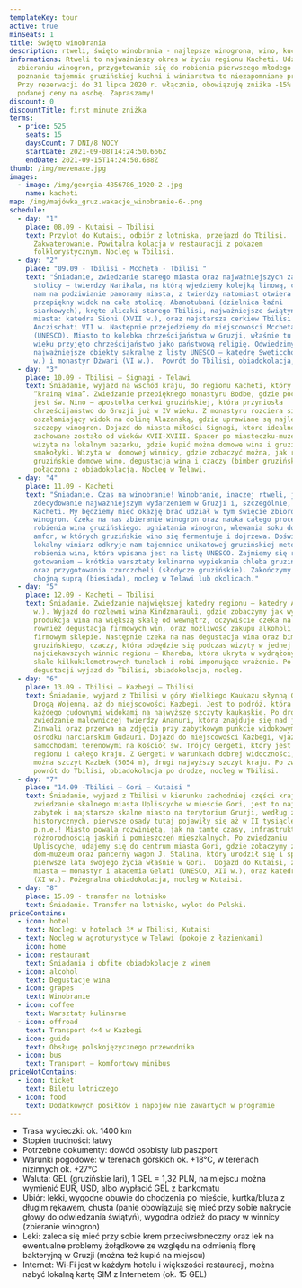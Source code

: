 ```yaml
---
templateKey: tour
active: true
minSeats: 1
title: Święto winobrania
description: rtweli, święto winobrania - najlepsze winogrona, wino, kuchnia
informations: Rtweli to najważnieszy okres w życiu regionu Kacheti. Udział w
  zbieraniu winogron, przygotowanie się do robienia pierwszego młodego wina,
  poznanie tajemnic gruzińskiej kuchni i winiarstwa to niezapomniane przeżycia.
  Przy rezerwacji do 31 lipca 2020 r. włącznie, obowiązuję zniżka -15% od
  podanej ceny na osobę. Zapraszamy!
discount: 0
discountTitle: first minute zniżka
terms:
  - price: 525
    seats: 15
    daysCount: 7 DNI/8 NOCY
    startDate: 2021-09-08T14:24:50.666Z
    endDate: 2021-09-15T14:24:50.688Z
thumb: /img/mevenaxe.jpg
images:
  - image: /img/georgia-4856786_1920-2-.jpg
    name: kacheti
map: /img/majówka_gruz.wakacje_winobranie-6-.png
schedule:
  - day: "1"
    place: 08.09 - Kutaisi – Tbilisi
    text: Przylot do Kutaisi, odbiór z lotniska, przejazd do Tbilisi.
      Zakwaterowanie. Powitalna kolacja w restauracji z pokazem
      folklorystycznym. Nocleg w Tbilisi.
  - day: "2"
    place: "09.09 - Tbilisi - Mccheta - Tbilisi "
    text: "Śniadanie, zwiedzanie starego miasta oraz najważniejszych zabytków
      stolicy – twierdzy Narikala, na którą wjedziemy kolejką linową, co pozwoli
      nam na podziwianie panoramy miasta, z twierdzy natomiast otwiera się
      przepiękny widok na całą stolicę; Abanotubani (dzielnica łaźni
      siarkowych), kręte uliczki starego Tbilisi, najważniejsze świątynie
      miasta: katedra Sioni (XVII w.), oraz najstarsza cerkiew Tbilisi –
      Anczischati VII w. Następnie przejedziemy do miejscowości Mccheta
      (UNESCO). Miasto to kolebka chrześcijaństwa w Gruzji, właśnie tu w IV
      wieku przyjęto chrześcijaństwo jako państwową religię. Odwiedzimy
      najważniejsze obiekty sakralne z listy UNESCO – katedrę Sweticchoweli (XI
      w.) i monastyr Dżwari (VI w.).  Powrót do Tbilisi, obiadokolacja, nocleg."
  - day: "3"
    place: 10.09 - Tbilisi – Signagi - Telawi
    text: Śniadanie, wyjazd na wschód kraju, do regionu Kacheti, który zwany jest
      “krainą wina”. Zwiedzanie przepięknego monastyru Bodbe, gdzie pochowana
      jest św. Nino – apostolka cerkwi gruzińskiej, która przyniosła
      chrześcijaństwo do Gruzji już w IV wieku. Z monastyru rozciera się
      oszałamiający widok na dolinę Alazanską, gdzie uprawiane są najlepsze
      szczepy winogron. Dojazd do miasta miłości Signagi, które idealne
      zachowane zostało od wieków XVII-XVIII. Spacer po miasteczku-muzeum,
      wizyta na lokalnym bazarku, gdzie kupić można domowe wina i gruzińskie
      smakołyki. Wizyta w  domowej winnicy, gdzie zobaczyć można, jak robi się
      gruzińskie domowe wino, degustacja wina i czaczy (bimber gruziński)
      połączona z obiadokolacją. Nocleg w Telawi.
  - day: "4"
    place: 11.09 - Kacheti
    text: "Śniadanie. Czas na winobranie! Winobranie, inaczej rtweli, jest
      zdecydowanie najważniejszym wydarzeniem w Gruzji i, szczególnie, w
      Kacheti. My będziemy mieć okazję brać udział w tym święcie zbiorów
      winogron. Czeka na nas zbieranie winogron oraz nauka całego procesu
      robienia wina gruzińskiego: ugniatania winogron, wlewania soku do kwewri,
      amfor, w których gruzińskie wino się fermentuje i dojrzewa. Doświadczony
      lokalny winiarz odkryje nam tajemnice unikatowej gruzińskiej metody
      robienia wina, która wpisana jest na listę UNESCO. Zajmiemy się również
      gotowaniem – krótkie warsztaty kulinarne wypiekania chleba gruzińskiego
      oraz przygotowania czurczcheli (słodycze gruzińskie). Zakończymy wszystko
      chojną suprą (biesiada), nocleg w Telawi lub okolicach."
  - day: "5"
    place: 12.09 - Kacheti – Tbilisi
    text: Śniadanie. Zwiedzanie największej katedry regionu – katedry Alawerdi (XII
      w.). Wyjazd do rozlewni wina Kindzmarauli, gdzie zobaczymy jak wygląda
      produkcja wina na większą skalę od wewnątrz, oczywiście czeka na nas
      również degustacja firmowych win, oraz możliwość zakupu alkoholi w
      firmowym sklepie. Następnie czeka na nas degustacja wina oraz bimbru
      gruzińskiego, czaczy, która odbędzie się podczas wizyty w jednej z
      najciekawszych winnic regionu – Khareba, która ukryta w wydrążonych w
      skale kilkukilometrowych tunelach i robi imponujące wrażenie. Po
      degustacji wyjazd do Tbilisi, obiadokolacja, nocleg.
  - day: "6"
    place: 13.09 - Tbilisi – Kazbegi – Tbilisi
    text: Śniadanie, wyjazd z Tbilisi w góry Wielkiego Kaukazu słynną Gruzińską
      Drogą Wojenną, aż do miejscowości Kazbegi. Jest to podróż, która zachwyci
      każdego cudownymi widokami na najwyższe szczyty kaukaskie. Po drodze
      zwiedzanie malowniczej twierdzy Ananuri, która znajduje się nad jeziorem
      Żinwali oraz przerwa na zdjęcia przy zabytkowym punkcie widokowym w
      ośrodku narciarskim Gudauri. Dojazd do miejscowości Kazbegi, wjazd
      samochodami terenowymi na kościół św. Trójcy Gergeti, który jest wizytówką
      regionu i całego kraju. Z Gergeti w warunkach dobrej widoczności, zobaczyć
      można szczyt Kazbek (5054 m), drugi najwyższy szczyt kraju. Po zwiedzaniu
      powrót do Tbilisi, obiadokolacja po drodze, nocleg w Tbilisi.
  - day: "7"
    place: "14.09 -Tbilisi – Gori – Kutaisi "
    text: Śniadanie, wyjazd z Tbilisi w kierunku zachodniej części kraju. Po drodze
      zwiedzanie skalnego miasta Upliscyche w mieście Gori, jest to najstarszy
      zabytek i najstarsze skalne miasto na terytorium Gruzji, według źródeł
      historycznych, pierwsze osady tutaj pojawiły się aż w II tysiącleciu
      p.n.e.! Miasto powala rozwiniętą, jak na tamte czasy, infrastrukturą oraz
      różnorodnością jaskiń i pomieszczeń mieszkalnych. Po zwiedzaniu
      Upliscyche, udajemy się do centrum miasta Gori, gdzie zobaczymy z zewnątrz
      dom-muzeum oraz pancerny wagon J. Stalina, który urodził się i spędził
      pierwsze lata swojego życia właśnie w Gori.  Dojazd do Kutaisi, zwiedzanie
      miasta – monastyr i akademia Gelati (UNESCO, XII w.), oraz katedrę Bagrati
      (XI w.). Pożegnalna obiadokolacja, nocleg w Kutaisi.
  - day: "8"
    place: 15.09 - transfer na lotnisko
    text: Śniadanie. Transfer na lotnisko, wylot do Polski.
priceContains:
  - icon: hotel
    text: Noclegi w hotelach 3* w Tbilisi, Kutaisi
  - text: Nocleg w agroturystyce w Telawi (pokoje z łazienkami)
    icon: home
  - icon: restaurant
    text: Śniadania i obfite obiadokolacje z winem
  - icon: alcohol
    text: Degustacje wina
  - icon: grapes
    text: Winobranie
  - icon: coffee
    text: Warsztaty kulinarne
  - icon: offroad
    text: Transport 4×4 w Kazbegi
  - icon: guide
    text: Obsługę polskojęzycznego przewodnika
  - icon: bus
    text: Transport – komfortowy minibus
priceNotContains:
  - icon: ticket
    text: Biletu lotniczego
  - icon: food
    text: Dodatkowych posiłków i napojów nie zawartych w programie
---
```

* Trasa wycieczki: ok. 1400 km
* Stopień trudności: łatwy
* Potrzebne dokumenty: dowód osobisty lub paszport
* Warunki pogodowe: w terenach górskich ok. +18°C, w terenach nizinnych ok. +27°C
* Waluta: GEL (gruzińskie lari), 1 GEL = 1,32 PLN, na miejscu można wymienić EUR, USD, albo wypłacić GEL z bankomatu 
* Ubiór: lekki, wygodne obuwie do chodzenia po mieście, kurtka/bluza z długim rękawem, chusta (panie obowiązują się mieć przy sobie nakrycie głowy do odwiedzania świątyń), wygodna odzież do pracy w winnicy (zbieranie winogron)
* Leki: zaleca się mieć przy sobie krem przeciwsłoneczny oraz lek na ewentualne problemy żołądkowe ze względu na odmienią florę bakteryjną w Gruzji (można też kupić na miejscu)
* Internet: Wi-Fi jest w każdym hotelu i większości restauracji, można nabyć lokalną kartę SIM z Internetem (ok. 15 GEL)